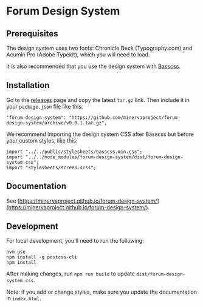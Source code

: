 # Forum Design System

## Prerequisites

The design system uses two fonts: Chronicle Deck (Typography.com) and Acumin Pro (Adobe Typekit), which you will need to load.

It is also recommended that you use the design system with [Basscss](https://basscss.com/).

## Installation

Go to the [releases](https://github.com/minervaproject/forum-design-system/releases) page and copy the latest `tar.gz` link. Then include it in your `package.json` file like this:

```
"forum-design-system": "https://github.com/minervaproject/forum-design-system/archive/v0.0.1.tar.gz",
```

We recommend importing the design system CSS after Basscss but before your custom styles, like this:

```
import "../../public/stylesheets/basscss.min.css";
import "../../node_modules/forum-design-system/dist/forum-design-system.css";
import "stylesheets/screen.scss";
```

## Documentation

See [https://minervaproject.github.io/forum-design-system/](https://minervaproject.github.io/forum-design-system/).

## Development

For local development, you'll need to run the following:

```
nvm use
npm install -g postcss-cli
npm install
```

After making changes, run `npm run build` to update `dist/forum-design-system.css`.

Note: if you add or change styles, make sure you update the documentation in `index.html`.
